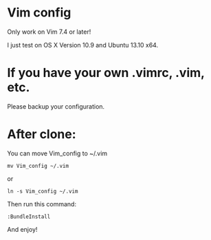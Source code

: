 Vim config
========
Only work on Vim 7.4 or later!

I just test on OS X Version 10.9 and Ubuntu 13.10 x64.

If you have your own .vimrc, .vim, etc.
========

Please backup your configuration.

After clone:
========
You can move Vim\_config to ~/.vim

```
mv Vim_config ~/.vim
```
or
```
ln -s Vim_config ~/.vim
```

Then run this command:
```
:BundleInstall
```
And enjoy!
